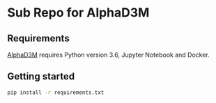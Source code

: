 # Sub Repo for AlphaD3M 

## Requirements
[AlphaD3M](https://gitlab.com/ViDA-NYU/d3m/alphad3m) requires Python version 3.6, Jupyter Notebook and Docker.

## Getting started
```bash
pip install -r requirements.txt
```